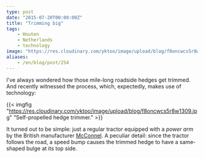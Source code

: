 ```yaml
---
type: post
date: "2015-07-20T00:00:00Z"
title: "Trimming big"
tags:
    - Houten
    - Netherlands
    - technology
image: "https://res.cloudinary.com/yktoo/image/upload/blog/f8oncwcs5r8w1309.jpg"
aliases:
    - /en/blog/post/254
---
```


I've always wondered how those mile-long roadside hedges get trimmed. And recently witnessed the process, which, expectedly, makes use of technology:

<!--more-->

{{< imgfig "https://res.cloudinary.com/yktoo/image/upload/blog/f8oncwcs5r8w1309.jpg" "Self-propelled hedge trimmer." >}}

It turned out to be simple: just a regular tractor equipped with a *power arm* by the British manufacturer [McConnel](http://www.mcconnel.com/). A peculiar detail: since the tractor follows the road, a speed bump causes the trimmed hedge to have a same-shaped bulge at its top side.
